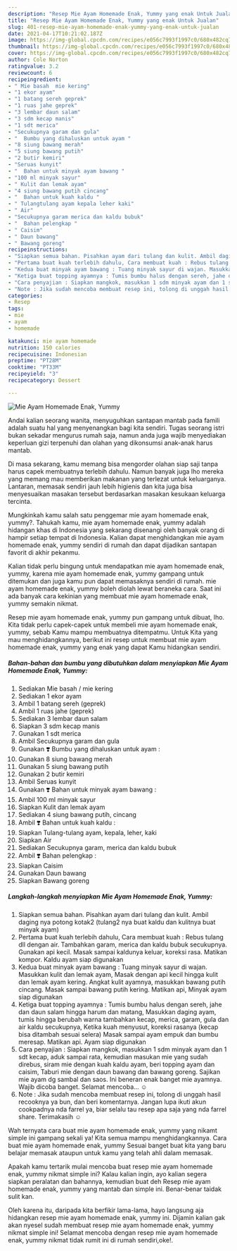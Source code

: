 ```yaml
---
description: "Resep Mie Ayam Homemade Enak, Yummy yang enak Untuk Jualan"
title: "Resep Mie Ayam Homemade Enak, Yummy yang enak Untuk Jualan"
slug: 401-resep-mie-ayam-homemade-enak-yummy-yang-enak-untuk-jualan
date: 2021-04-17T10:21:02.187Z
image: https://img-global.cpcdn.com/recipes/e056c7993f1997c0/680x482cq70/mie-ayam-homemade-enak-yummy-foto-resep-utama.jpg
thumbnail: https://img-global.cpcdn.com/recipes/e056c7993f1997c0/680x482cq70/mie-ayam-homemade-enak-yummy-foto-resep-utama.jpg
cover: https://img-global.cpcdn.com/recipes/e056c7993f1997c0/680x482cq70/mie-ayam-homemade-enak-yummy-foto-resep-utama.jpg
author: Cole Norton
ratingvalue: 3.2
reviewcount: 6
recipeingredient:
- " Mie basah  mie kering"
- "1 ekor ayam"
- "1 batang sereh geprek"
- "1 ruas jahe geprek"
- "3 lembar daun salam"
- "3 sdm kecap manis"
- "1 sdt merica"
- "Secukupnya garam dan gula"
- "  Bumbu yang dihaluskan untuk ayam "
- "8 siung bawang merah"
- "5 siung bawang putih"
- "2 butir kemiri"
- "Seruas kunyit"
- "  Bahan untuk minyak ayam bawang "
- "100 ml minyak sayur"
- " Kulit dan lemak ayam"
- "4 siung bawang putih cincang"
- "  Bahan untuk kuah kaldu "
- " Tulangtulang ayam kepala leher kaki"
- " Air"
- "Secukupnya garam merica dan kaldu bubuk"
- "  Bahan pelengkap "
- " Caisim"
- " Daun bawang"
- " Bawang goreng"
recipeinstructions:
- "Siapkan semua bahan. Pisahkan ayam dari tulang dan kulit. Ambil daging nya potong kotak2 (tulang2 nya buat kaldu dan kulitnya buat minyak ayam)"
- "Pertama buat kuah terlebih dahulu, Cara membuat kuah : Rebus tulang dll dengan air. Tambahkan garam, merica dan kaldu bubuk secukupnya. Gunakan api kecil. Masak sampai kaldunya keluar, koreksi rasa. Matikan kompor. Kaldu ayam siap digunakan"
- "Kedua buat minyak ayam bawang : Tuang minyak sayur di wajan. Masukkan kulit dan lemak ayam, Masak dengan api kecil hingga kulit dan lemak ayam kering. Angkat kulit ayamnya, masukkan bawang putih cincang. Masak sampai bawang putih kering. Matikan api, Minyak ayam siap digunakan"
- "Ketiga buat topping ayamnya : Tumis bumbu halus dengan sereh, jahe dan daun salam hingga harum dan matang, Masukkan daging ayam, tumis hingga berubah warna tambahkan kecap, merica, garam, gula dan air kaldu secukupnya, Ketika kuah menyusut, koreksi rasanya (kecap bisa ditambah sesuai selera) Masak sampai ayam empuk dan bumbu meresap. Matikan api. Ayam siap digunakan"
- "Cara penyajian : Siapkan mangkok, masukkan 1 sdm minyak ayam dan 1 sdt kecap, aduk sampai rata, kemudian masukan mie yang sudah direbus, siram mie dengan kuah kaldu ayam, beri topping ayam dan caisim, Taburi mie dengan daun bawang dan bawang goreng. Sajikan mie ayam dg sambal dan saos. Ini beneran enak banget mie ayamnya. Wajib dicoba banget. Selamat mencoba... ☺️"
- "Note : Jika sudah mencoba membuat resep ini, tolong di unggah hasil recooknya ya bun, dan beri komentarnya. Jangan lupa ikuti akun cookpadnya nda farrel ya, biar selalu tau resep apa saja yang nda farrel share. Terimakasih ☺️"
categories:
- Resep
tags:
- mie
- ayam
- homemade

katakunci: mie ayam homemade 
nutrition: 150 calories
recipecuisine: Indonesian
preptime: "PT28M"
cooktime: "PT33M"
recipeyield: "3"
recipecategory: Dessert

---
```



![Mie Ayam Homemade Enak, Yummy](https://img-global.cpcdn.com/recipes/e056c7993f1997c0/680x482cq70/mie-ayam-homemade-enak-yummy-foto-resep-utama.jpg)

Andai kalian seorang wanita, menyuguhkan santapan mantab pada famili adalah suatu hal yang menyenangkan bagi kita sendiri. Tugas seorang istri bukan sekadar mengurus rumah saja, namun anda juga wajib menyediakan keperluan gizi terpenuhi dan olahan yang dikonsumsi anak-anak harus mantab.

Di masa  sekarang, kamu memang bisa mengorder olahan siap saji tanpa harus capek membuatnya terlebih dahulu. Namun banyak juga lho mereka yang memang mau memberikan makanan yang terlezat untuk keluarganya. Lantaran, memasak sendiri jauh lebih higienis dan kita juga bisa menyesuaikan masakan tersebut berdasarkan masakan kesukaan keluarga tercinta. 



Mungkinkah kamu salah satu penggemar mie ayam homemade enak, yummy?. Tahukah kamu, mie ayam homemade enak, yummy adalah hidangan khas di Indonesia yang sekarang disenangi oleh banyak orang di hampir setiap tempat di Indonesia. Kalian dapat menghidangkan mie ayam homemade enak, yummy sendiri di rumah dan dapat dijadikan santapan favorit di akhir pekanmu.

Kalian tidak perlu bingung untuk mendapatkan mie ayam homemade enak, yummy, karena mie ayam homemade enak, yummy gampang untuk ditemukan dan juga kamu pun dapat memasaknya sendiri di rumah. mie ayam homemade enak, yummy boleh diolah lewat beraneka cara. Saat ini ada banyak cara kekinian yang membuat mie ayam homemade enak, yummy semakin nikmat.

Resep mie ayam homemade enak, yummy pun gampang untuk dibuat, lho. Kita tidak perlu capek-capek untuk membeli mie ayam homemade enak, yummy, sebab Kamu mampu membuatnya ditempatmu. Untuk Kita yang mau menghidangkannya, berikut ini resep untuk membuat mie ayam homemade enak, yummy yang enak yang dapat Kamu hidangkan sendiri.

<!--inarticleads1-->

##### Bahan-bahan dan bumbu yang dibutuhkan dalam menyiapkan Mie Ayam Homemade Enak, Yummy:

1. Sediakan  Mie basah / mie kering
1. Sediakan 1 ekor ayam
1. Ambil 1 batang sereh (geprek)
1. Ambil 1 ruas jahe (geprek)
1. Sediakan 3 lembar daun salam
1. Siapkan 3 sdm kecap manis
1. Gunakan 1 sdt merica
1. Ambil Secukupnya garam dan gula
1. Gunakan  ❣️ Bumbu yang dihaluskan untuk ayam :
1. Gunakan 8 siung bawang merah
1. Gunakan 5 siung bawang putih
1. Gunakan 2 butir kemiri
1. Ambil Seruas kunyit
1. Gunakan  ❣️ Bahan untuk minyak ayam bawang :
1. Ambil 100 ml minyak sayur
1. Siapkan  Kulit dan lemak ayam
1. Sediakan 4 siung bawang putih, cincang
1. Ambil  ❣️ Bahan untuk kuah kaldu :
1. Siapkan  Tulang-tulang ayam, kepala, leher, kaki
1. Siapkan  Air
1. Sediakan Secukupnya garam, merica dan kaldu bubuk
1. Ambil  ❣️ Bahan pelengkap :
1. Siapkan  Caisim
1. Gunakan  Daun bawang
1. Siapkan  Bawang goreng




<!--inarticleads2-->

##### Langkah-langkah menyiapkan Mie Ayam Homemade Enak, Yummy:

1. Siapkan semua bahan. Pisahkan ayam dari tulang dan kulit. Ambil daging nya potong kotak2 (tulang2 nya buat kaldu dan kulitnya buat minyak ayam)
1. Pertama buat kuah terlebih dahulu, Cara membuat kuah : Rebus tulang dll dengan air. Tambahkan garam, merica dan kaldu bubuk secukupnya. Gunakan api kecil. Masak sampai kaldunya keluar, koreksi rasa. Matikan kompor. Kaldu ayam siap digunakan
1. Kedua buat minyak ayam bawang : Tuang minyak sayur di wajan. Masukkan kulit dan lemak ayam, Masak dengan api kecil hingga kulit dan lemak ayam kering. Angkat kulit ayamnya, masukkan bawang putih cincang. Masak sampai bawang putih kering. Matikan api, Minyak ayam siap digunakan
1. Ketiga buat topping ayamnya : Tumis bumbu halus dengan sereh, jahe dan daun salam hingga harum dan matang, Masukkan daging ayam, tumis hingga berubah warna tambahkan kecap, merica, garam, gula dan air kaldu secukupnya, Ketika kuah menyusut, koreksi rasanya (kecap bisa ditambah sesuai selera) Masak sampai ayam empuk dan bumbu meresap. Matikan api. Ayam siap digunakan
1. Cara penyajian : Siapkan mangkok, masukkan 1 sdm minyak ayam dan 1 sdt kecap, aduk sampai rata, kemudian masukan mie yang sudah direbus, siram mie dengan kuah kaldu ayam, beri topping ayam dan caisim, Taburi mie dengan daun bawang dan bawang goreng. Sajikan mie ayam dg sambal dan saos. Ini beneran enak banget mie ayamnya. Wajib dicoba banget. Selamat mencoba... ☺️
1. Note : Jika sudah mencoba membuat resep ini, tolong di unggah hasil recooknya ya bun, dan beri komentarnya. Jangan lupa ikuti akun cookpadnya nda farrel ya, biar selalu tau resep apa saja yang nda farrel share. Terimakasih ☺️




Wah ternyata cara buat mie ayam homemade enak, yummy yang nikamt simple ini gampang sekali ya! Kita semua mampu menghidangkannya. Cara buat mie ayam homemade enak, yummy Sesuai banget buat kita yang baru belajar memasak ataupun untuk kamu yang telah ahli dalam memasak.

Apakah kamu tertarik mulai mencoba buat resep mie ayam homemade enak, yummy nikmat simple ini? Kalau kalian ingin, ayo kalian segera siapkan peralatan dan bahannya, kemudian buat deh Resep mie ayam homemade enak, yummy yang mantab dan simple ini. Benar-benar taidak sulit kan. 

Oleh karena itu, daripada kita berfikir lama-lama, hayo langsung aja hidangkan resep mie ayam homemade enak, yummy ini. Dijamin kalian gak akan nyesel sudah membuat resep mie ayam homemade enak, yummy nikmat simple ini! Selamat mencoba dengan resep mie ayam homemade enak, yummy nikmat tidak rumit ini di rumah sendiri,oke!.

